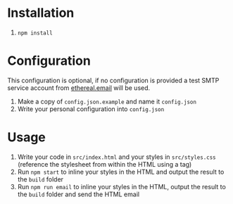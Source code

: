 # Installation

1. `npm install`

# Configuration

  This configuration is optional, if no configuration is provided a test SMTP service account from [ethereal.email](https://ethereal.email/) will be used.

1. Make a copy of `config.json.example` and name it `config.json`
2. Write your personal configuration into `config.json`

# Usage

1. Write your code in `src/index.html` and your styles in `src/styles.css` (reference the stylesheet from within the HTML using a <link> tag)
2. Run `npm start` to inline your styles in the HTML and output the result to the `build` folder
3. Run `npm run email` to inline your styles in the HTML, output the result to the `build` folder and send the HTML email
